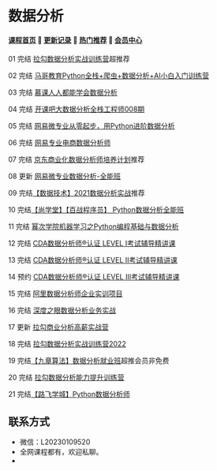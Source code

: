 # 数据分析

#### [**课程首页**](../../README.md) 💖 [**更新记录**](./gxjl-2024.md) 💖 [**热门推荐**](./rmtj.md) 💖 [**会员中心**](./vip.md)

01 完结 [拉勾数据分析实战训练营](https://edu.lagou.com/growth/sem/data_analysis.html)超推荐

02 完结 [马哥教育Python全栈+爬虫+数据分析+AI小白入门训练营](https://ke.qq.com/course/465147)

03 完结 [慕课人人都能学会数据分析](https://class.imooc.com/sale/dataanalysis)

04 完结 [开课吧大数据分析全栈工程师008期](https://ke.qq.com/course/465147)

05 完结 [网易微专业从零起步，用Python进阶数据分析](https://mooc.study.163.com/smartSpec/detail/1202821601.htm)

06 完结 [网易专业电商数据分析师](https://mooc.study.163.com/smartSpec/detail/1001477003.htm)

07 完结 [京东商业化数据分析师培养计划](https://mp.weixin.qq.com/s/4N_iefQqsU_FbaZaRDAHxA)推荐

08 更新 [网易微专业数据分析-全能班](https://mooc.study.163.com/smartSpec/detail/1202883605.htm)

09 完结[【数据技术】2021数据分析实战](https://appze9inzwc2314.pc.xiaoe-tech.com/detail/p_5feeedc5e4b01efc09155c2f/6)推荐

10 完结[【尚学堂】【百战程序员】 Python数据分析全能班](https://www.bz6000.cn/course/list?id=10)

11 完结 [幂次学院机器学习之Python编程基础与数据分析](https://mici.jiqishidai.com/site/course_introduction?id=5)

12 完结 [CDA数据分析师®认证 LEVEL I考试辅导精讲课](https://edu.cda.cn/goods/show/948)

13 完结 [CDA数据分析师®认证 LEVEL II考试辅导精讲课](https://edu.cda.cn/goods/show/949)

14 预约 [CDA数据分析师®认证 LEVEL III考试辅导精讲课](https://edu.cda.cn/goods/show/950)

15 完结 [阿里数据分析师企业实训项目](https://www.iquanwai.com/qw_goods/view/goodsDetail?goodsCode=6904252902230&extensionCode=MTQxNjUyNDcyNTA5NTU5)

16 完结 [深度之眼数据分析业务实战](https://ai.deepshare.net/detail/p_5fa3c9dbe4b0e81f36ccf482/5)

17 更新 [拉勾商业分析高薪实战营](https://www.yuque.com/office/yuque/0/2022/pdf/2675213/1645583479916-f56a7453-4537-4f3b-84db-332ab5275e35.pdf?from=https%3A%2F%2Fwww.yuque.com%2Fxiedaimala%2Ffile%2Fpic%2Fedit)

18 完结 [拉勾数据分析实战训练营2022](https://kaiwu.lagou.com/data_analysis.html)

19 完结[【九章算法】数据分析就业班](https://www.jiuzhang.com/course/104/)超推会员非免费

20 完结 [拉勾数据分析能力提升训练营](https://edu.lagou.com/growth/sem/analysis_promote.html)

21 完结[【路飞学城】Python数据分析师](https://www.luffycity.com/employment-course/23/detail)

## **联系方式**

-  微信：L20230109520
-  全网课程都有，欢迎私聊。
-   